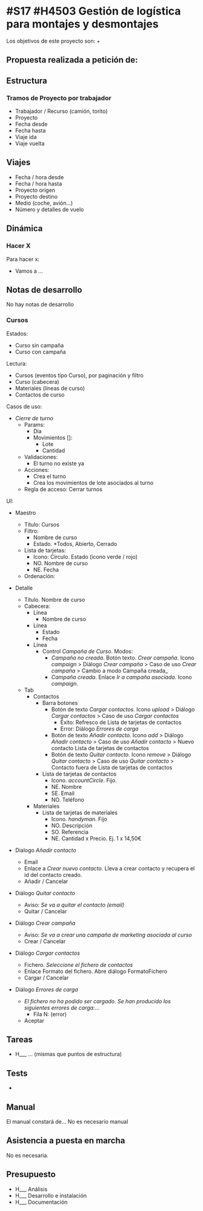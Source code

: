 # #S17 #H4503 Gestión de logística para montajes y desmontajes

Los objetivos de este proyecto son:
+ 

## Propuesta realizada a petición de:


## Estructura

### Tramos de Proyecto por trabajador

+ Trabajador / Recurso (camión, torito)
+ Proyecto
+ Fecha desde
+ Fecha hasta
+ Viaje ida
+ Viaje vuelta


## Viajes

+ Fecha / hora desde
+ Fecha / hora hasta
+ Proyecto origen
+ Proyecto destino
+ Medio (coche, avión...)
+ Número y detalles de vuelo

## Dinámica

### Hacer X

Para hacer x:
+ Vamos a ...

## Notas de desarrollo
No hay notas de desarrollo

### Cursos
Estados:
+ Curso sin campaña
+ Curso con campaña

Lectura:
+ Cursos (eventos tipo Curso), por paginación y filtro
+ Curso (cabecera)
+ Materiales (líneas de curso)
+ Contactos de curso

Casos de uso:
* _Cierre de turno_
    * Params:
        * Día
        * Movimientos []:
            * Lote
            * Cantidad
    * Validaciones:
        * El turno no existe ya
    * Acciones:
        * Crea el turno
        * Crea los movimientos de lote asociados al turno
    * Regla de acceso: Cerrar turnos

UI:
+ Maestro
    + Título: Cursos
    + Filtro:
        + Nombre de curso
        + Estado. *Todos, Abierto, Cerrado
    + Lista de tarjetas:
        + Icono: Circulo. Estado (icono verde / rojo)
        + NO. Nombre de curso
        + NE. Fecha
    + Ordenación: 
+ Detalle
    + Título. Nombre de curso
    + Cabecera:
        + Línea
            + Nombre de curso
        + Línea
            + Estado
            + Fecha
        + Línea
            + Control _Campaña de Curso_. Modos:
                + _Campaña no creada_. Botón texto. _Crear campaña_. Icono _campaign_ > Diálogo _Crear campaña_ > Caso de uso _Crear campaña_ > Cambio a modo Campaña creada_
                + _Campaña creada_. Enlace _Ir a campaña asociada_. Icono _campaign_.
    + Tab
        + Contactos
            + Barra botones
                + Botón de texto _Cargar contactos_. Icono _upload_ > Diálogo _Cargar contactos_ > Caso de uso _Cargar contactos_
                    + Éxito: Refresco de Lista de tarjetas de contactos
                    + Error: Diálogo _Errores de carga_
                + Botón de texto _Añadir contacto_. Icono _add_ > Diálogo _Añadir contacto_ > Caso de uso _Añadir contacto_ > Nuevo contacto Lista de tarjetas de contactos
                + Botón de texto _Quitar contacto_. Icono _remove_ > Diálogo _Quitar contacto_ > Caso de uso _Quitar contacto_ > Contacto fuera de Lista de tarjetas de contactos
            + Lista de tarjetas de contactos
                + Icono. _accountCircle_. Fijo.
                + NE. Nombre
                + SE. Email
                + NO. Teléfono
        + Materiales
            + Lista de tarjetas de materiales
                + Icono. _handyman_. Fijo
                + NO. Descripción
                + SO. Referencia
                + NE. Cantidad x Precio. Ej. 1 x 14,50€

+ Dialogo _Añadir contacto_
    + Email
    + Enlace a _Crear nuevo contacto_. Lleva a crear contacto y recupera el id del contacto creado.
    + Añadir / Cancelar

+ Diálogo _Quitar contacto_
    + Aviso: _Se va a quitar el contacto (email)_
    + Quitar / Cancelar

+ Diálogo _Crear campaña_
    + Aviso: _Se va a crear una campaña de marketing asociada al curso_
    + Crear / Cancelar

+ Diálogo _Cargar contactos_
    + Fichero. _Seleccione el fichero de contactos_
    + Enlace Formato del fichero. Abre diálogo FormatoFichero
    + Cargar / Cancelar

+ Diálogo _Errores de carga_
    + _El fichero no ha podido ser cargado. Se han producido los siguientes errores de carga:..._
        + Fila N: (error)
    + Aceptar


## Tareas
* H___ ...
(mismas que puntos de estructura)

## Tests

+ 

## Manual
El manual constará de...
No es necesario manual

## Asistencia a puesta en marcha
No es necesaria.

## Presupuesto
* H___ Análisis
* H___ Desarrollo e instalación
* H___ Documentación
